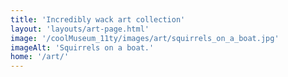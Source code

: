 ```yaml
---
title: 'Incredibly wack art collection'
layout: 'layouts/art-page.html'
image: '/coolMuseum_11ty/images/art/squirrels_on_a_boat.jpg'
imageAlt: 'Squirrels on a boat.'
home: '/art/'
---
```

